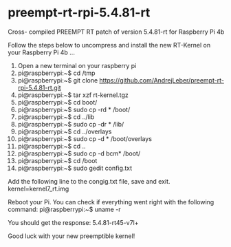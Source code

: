 # preempt-rt-rpi-5.4.81-rt
Cross- compiled PREEMPT RT patch of version 5.4.81-rt for Raspberry Pi 4b

Follow the steps below to uncompress and install the new RT-Kernel on your Raspberry Pi 4b ...

1. Open a new terminal on your raspberry pi
2. pi@raspberrypi:~$ cd /tmp
3. pi@raspberrypi:~$ git clone https://github.com/AndrejLeber/preempt-rt-rpi-5.4.81-rt.git
4. pi@raspberrypi:~$ tar xzf rt-kernel.tgz
5. pi@raspberrypi:~$ cd boot/
6. pi@raspberrypi:~$ sudo cp -rd * /boot/
7. pi@raspberrypi:~$ cd ../lib
8. pi@raspberrypi:~$ sudo cp -dr * /lib/
9. pi@raspberrypi:~$ cd ../overlays
10. pi@raspberrypi:~$ sudo cp -d * /boot/overlays
11. pi@raspberrypi:~$ cd ..
12. pi@raspberrypi:~$ sudo cp -d bcm* /boot/
13. pi@raspberrypi:~$ cd /boot
14. pi@raspberrypi:~$ sudo gedit config.txt

Add the following line to the congig.txt file, save and exit.
  kernel=kernel7_rt.img

Reboot your Pi. You can check if everything went right with the following command:
pi@raspberrypi:~$ uname -r

You should get the response: 5.4.81-rt45-v7l+

Good luck with your new preemptible kernel!

